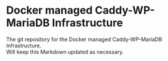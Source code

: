 
# Docker managed Caddy-WP-MariaDB Infrastructure

The git repository for the Docker managed Caddy-WP-MariaDB Infrastructure.<br>
Will keep this Markdown updated as necessary.
